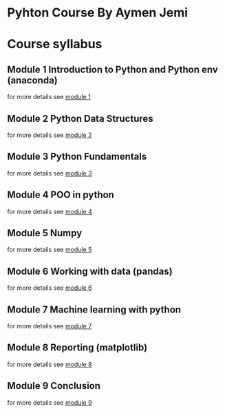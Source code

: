 # Pyhton Course By Aymen Jemi

# Course syllabus

## Module 1 Introduction to Python and Python env (anaconda)

for more details see [module 1](module_1_indroduction.md)

## Module 2 Python Data Structures

for more details see [module 2](module_2_data_structures.md)

## Module 3 Python Fundamentals

for more details see [module 3](module_3_fundamentals.md)

## Module 4 POO in python

for more details see [module 4](module_4_poo.md)

## Module 5 Numpy

for more details see [module 5](module_5_numpy.md)

## Module 6 Working with data (pandas)

for more details see [module 6](module_6_pandas.md)

## Module 7 Machine learning with python

for more details see [module 7](module_7_ml.md)

## Module 8 Reporting (matplotlib)

for more details see [module 8](module_8_reporting.md)

## Module 9 Conclusion

for more details see [module 9](module_9_conclusion.md)